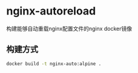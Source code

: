 # nginx-autoreload
构建能够自动重载nginx配置文件的nginx docker镜像

## 构建方式

```sh
docker build -t nginx-auto:alpine .
```
